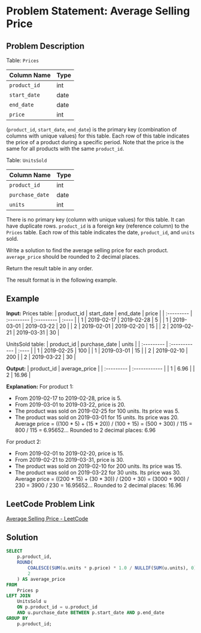 # Problem Statement: Average Selling Price

## Problem Description

Table: `Prices`

| Column Name | Type    |
| :---------- | :------ |
| `product_id`| int     |
| `start_date`| date    |
| `end_date`  | date    |
| `price`     | int     |

(`product_id`, `start_date`, `end_date`) is the primary key (combination of columns with unique values) for this table.
Each row of this table indicates the price of a product during a specific period.
Note that the price is the same for all products with the same `product_id`.

Table: `UnitsSold`

| Column Name | Type    |
| :---------- | :------ |
| `product_id`| int     |
| `purchase_date`| date    |
| `units`     | int     |

There is no primary key (column with unique values) for this table. It can have duplicate rows.
`product_id` is a foreign key (reference column) to the `Prices` table.
Each row of this table indicates the date, `product_id`, and `units` sold.

Write a solution to find the average selling price for each product. `average_price` should be rounded to 2 decimal places.

Return the result table in any order.

The result format is in the following example.

## Example

**Input:**
Prices table:
| product_id | start_date | end_date   | price |
| :--------- | :--------- | :--------- | :---- |
| 1          | 2019-02-17 | 2019-02-28 | 5     |
| 1          | 2019-03-01 | 2019-03-22 | 20    |
| 2          | 2019-02-01 | 2019-02-20 | 15    |
| 2          | 2019-02-21 | 2019-03-31 | 30    |

UnitsSold table:
| product_id | purchase_date | units |
| :--------- | :------------ | :---- |
| 1          | 2019-02-25    | 100   |
| 1          | 2019-03-01    | 15    |
| 2          | 2019-02-10    | 200   |
| 2          | 2019-03-22    | 30    |

**Output:**
| product_id | average_price |
| :--------- | :------------ |
| 1          | 6.96          |
| 2          | 16.96         |

**Explanation:**
For product 1:
- From 2019-02-17 to 2019-02-28, price is 5.
- From 2019-03-01 to 2019-03-22, price is 20.
- The product was sold on 2019-02-25 for 100 units. Its price was 5.
- The product was sold on 2019-03-01 for 15 units. Its price was 20.
Average price = ((100 * 5) + (15 * 20)) / (100 + 15) = (500 + 300) / 115 = 800 / 115 = 6.95652...
Rounded to 2 decimal places: 6.96

For product 2:
- From 2019-02-01 to 2019-02-20, price is 15.
- From 2019-02-21 to 2019-03-31, price is 30.
- The product was sold on 2019-02-10 for 200 units. Its price was 15.
- The product was sold on 2019-03-22 for 30 units. Its price was 30.
Average price = ((200 * 15) + (30 * 30)) / (200 + 30) = (3000 + 900) / 230 = 3900 / 230 = 16.95652...
Rounded to 2 decimal places: 16.96

## LeetCode Problem Link

[Average Selling Price - LeetCode](https://leetcode.com/problems/average-selling-price/)

## Solution
```sql
SELECT 
    p.product_id,
    ROUND(
        COALESCE(SUM(u.units * p.price) * 1.0 / NULLIF(SUM(u.units), 0), 0),
        2
    ) AS average_price
FROM 
    Prices p
LEFT JOIN 
    UnitsSold u
    ON p.product_id = u.product_id 
    AND u.purchase_date BETWEEN p.start_date AND p.end_date
GROUP BY 
    p.product_id;
